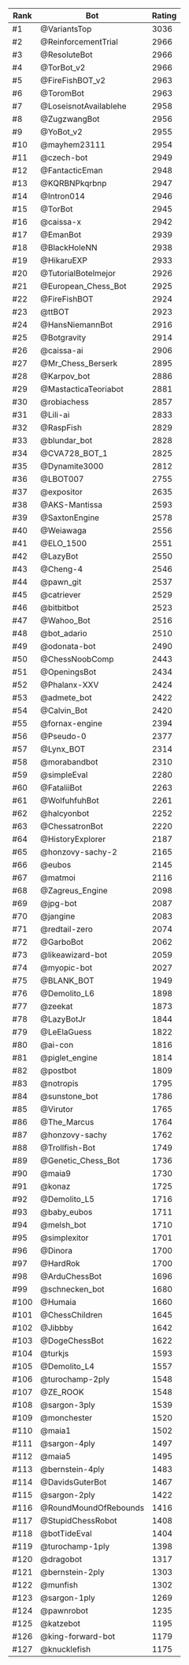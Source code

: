 Rank|Bot|Rating
---|---|---
#1|@VariantsTop|3036
#2|@ReinforcementTrial|2966
#3|@ResoluteBot|2966
#4|@TorBot_v2|2966
#5|@FireFishBOT_v2|2963
#6|@ToromBot|2963
#7|@LoseisnotAvailablehe|2958
#8|@ZugzwangBot|2956
#9|@YoBot_v2|2955
#10|@mayhem23111|2954
#11|@czech-bot|2949
#12|@FantacticEman|2948
#13|@KQRBNPkqrbnp|2947
#14|@Intron014|2946
#15|@TorBot|2945
#16|@caissa-x|2942
#17|@EmanBot|2939
#18|@BlackHoleNN|2938
#19|@HikaruEXP|2933
#20|@TutorialBotelmejor|2926
#21|@European_Chess_Bot|2925
#22|@FireFishBOT|2924
#23|@ttBOT|2923
#24|@HansNiemannBot|2916
#25|@Botgravity|2914
#26|@caissa-ai|2906
#27|@Mr_Chess_Berserk|2895
#28|@Karpov_bot|2886
#29|@MastacticaTeoriabot|2881
#30|@robiachess|2857
#31|@Lili-ai|2833
#32|@RaspFish|2829
#33|@blundar_bot|2828
#34|@CVA728_BOT_1|2825
#35|@Dynamite3000|2812
#36|@LBOT007|2755
#37|@expositor|2635
#38|@AKS-Mantissa|2593
#39|@SaxtonEngine|2578
#40|@Weiawaga|2556
#41|@ELO_1500|2551
#42|@LazyBot|2550
#43|@Cheng-4|2546
#44|@pawn_git|2537
#45|@catriever|2529
#46|@bitbitbot|2523
#47|@Wahoo_Bot|2516
#48|@bot_adario|2510
#49|@odonata-bot|2490
#50|@ChessNoobComp|2443
#51|@OpeningsBot|2434
#52|@Phalanx-XXV|2424
#53|@admete_bot|2422
#54|@Calvin_Bot|2420
#55|@fornax-engine|2394
#56|@Pseudo-0|2377
#57|@Lynx_BOT|2314
#58|@morabandbot|2310
#59|@simpleEval|2280
#60|@FataliiBot|2263
#61|@WolfuhfuhBot|2261
#62|@halcyonbot|2252
#63|@ChessatronBot|2220
#64|@HistoryExplorer|2187
#65|@honzovy-sachy-2|2165
#66|@eubos|2145
#67|@matmoi|2116
#68|@Zagreus_Engine|2098
#69|@jpg-bot|2087
#70|@jangine|2083
#71|@redtail-zero|2074
#72|@GarboBot|2062
#73|@likeawizard-bot|2059
#74|@myopic-bot|2027
#75|@BLANK_BOT|1949
#76|@Demolito_L6|1898
#77|@zeekat|1873
#78|@LazyBotJr|1844
#79|@LeElaGuess|1822
#80|@ai-con|1816
#81|@piglet_engine|1814
#82|@postbot|1809
#83|@notropis|1795
#84|@sunstone_bot|1786
#85|@Virutor|1765
#86|@The_Marcus|1764
#87|@honzovy-sachy|1762
#88|@Trollfish-Bot|1749
#89|@Genetic_Chess_Bot|1736
#90|@maia9|1730
#91|@konaz|1725
#92|@Demolito_L5|1716
#93|@baby_eubos|1711
#94|@melsh_bot|1710
#95|@simplexitor|1701
#96|@Dinora|1700
#97|@HardRok|1700
#98|@ArduChessBot|1696
#99|@schnecken_bot|1680
#100|@Humaia|1660
#101|@ChessChildren|1645
#102|@Jibbby|1642
#103|@DogeChessBot|1622
#104|@turkjs|1593
#105|@Demolito_L4|1557
#106|@turochamp-2ply|1548
#107|@ZE_ROOK|1548
#108|@sargon-3ply|1539
#109|@monchester|1520
#110|@maia1|1502
#111|@sargon-4ply|1497
#112|@maia5|1495
#113|@bernstein-4ply|1483
#114|@DavidsGuterBot|1467
#115|@sargon-2ply|1422
#116|@RoundMoundOfRebounds|1416
#117|@StupidChessRobot|1408
#118|@botTideEval|1404
#119|@turochamp-1ply|1398
#120|@dragobot|1317
#121|@bernstein-2ply|1303
#122|@munfish|1302
#123|@sargon-1ply|1269
#124|@pawnrobot|1235
#125|@katzebot|1195
#126|@king-forward-bot|1179
#127|@knucklefish|1175
